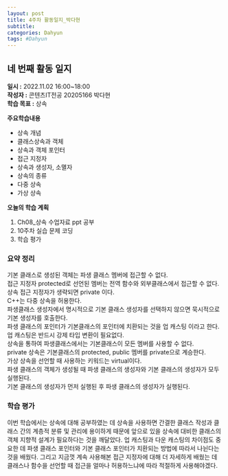 ```yaml
---
layout: post
title: 4주차 활동일지_박다현
subtitle:
categories: Dahyun
tags: #Dahyun
---
```

## 네 번째 활동 일지
**일시 :** 2022.11.02 16:00~18:00  
**작성자 :** 콘텐츠IT전공 20205166 박다현  
**학습 목표 :** 상속    

**주요학습내용**
- 상속 개념
- 클래스상속과 객체
- 상속과 객체 포인터
- 접근 지정자
- 상속과 생성자, 소멸자
- 상속의 종류
- 다중 상속
- 가상 상속

**오늘의 학습 계획**
1. Ch08_상속 수업자료 ppt 공부
2. 10주차 실습 문제 코딩  
3. 학습 평가
### 요약 정리
기본 클래스로 생성된 객체는 파생 클래스 멤버에 접근할 수 없다.   
접근 지정자 protected로 선언된 멤버는 전역 함수와 외부클래스에서 접근할 수 없다.   
상속 접근 지정자가 생략되면 private 이다.    
C++는 다중 상속을 허용한다.    
파생클래스 생성자에서 명시적으로 기본 클래스 생성자를 선택하지 않으면 묵시적으로 기본 생성자를 호출한다.   
파생 클래스의 포인터가 기본클래스의 포인터에 치환되는 것을 업 캐스팅 이라고 한다.   
업 캐스팅은 반드시 강제 타입 변환이 필요없다.   
상속을 통하여 파생클래스에서는 기본클래스이 모든 멤버를 사용할 수 없다.   
private 상속은 기본클래스의 protected, public 멤버를 private으로 계승한다.   
가상 상속을 선언할 때 사용하는 키워드는 virtual이다.   
파생 클래스의 객체가 생성될 때 파생 클래스의 생성자와 기본 클래스의 생성자가 모두 실행된다.   
기본 클래스의 생성자가 먼저 실행된 후 파생 클래스의 생성자가 실행된다.   
### 학습 평가
이번 학습에서는 상속에 대해 공부하였는 데 상속을 사용하면 간결한 클래스 작성과 클래스 간의 계층적 분류 및 관리에 용이하게 때문에 앞으로 있을 상속에 대비한 클래스의 객체 지향적 설계가 필요하다는 것을 깨달았다. 업 캐스팅과 다운 캐스팅의 차이점도 중요한 데 파생 클래스 포인터와 기본 클래스 포인터가 치환되는 방법에 따라서 나뉜다는 것을 배웠다. 그리고 지금껏 계속 사용해본 접근 지정자에 대해 더 자세하게 배웠는 데 클래스나 함수을 선언할 때 접근을 얼마나 허용하느냐에 따라 적절하게 사용해야겠다. 
